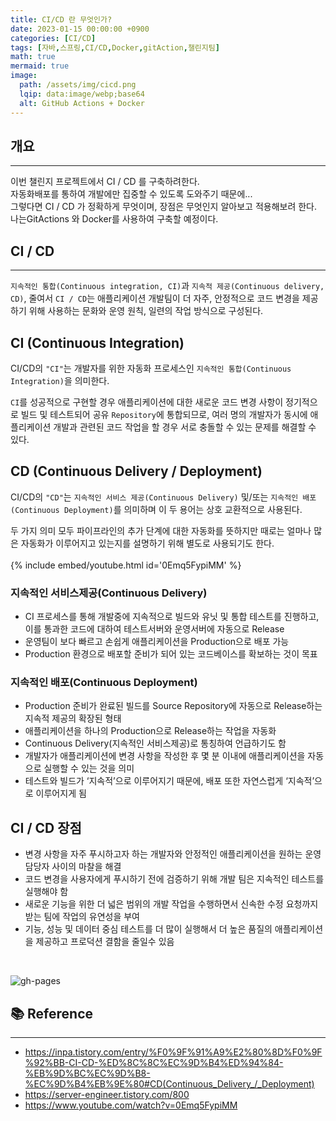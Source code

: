 ```yaml
---
title: CI/CD 란 무엇인가?
date: 2023-01-15 00:00:00 +0900
categories: [CI/CD]
tags: [자바,스프링,CI/CD,Docker,gitAction,챌린지팀]
math: true
mermaid: true
image:
  path: /assets/img/cicd.png
  lqip: data:image/webp;base64
  alt: GitHub Actions + Docker
---
```


## **개요**

---
이번 챌린지 프로젝트에서 CI / CD 를 구축하려한다. <br>
자동화배포를 통하여 개발에만 집중할 수 있도록 도와주기 때문에...<br>
그렇다면 CI / CD 가 정확하게 무엇이며, 장점은 무엇인지 알아보고 적용해보려 한다.<br>
나는GitActions 와 Docker를 사용하여 구축할 예정이다.


## **CI / CD**

---
`지속적인 통합(Continuous integration, CI)`과 `지속적 제공(Continuous delivery, CD)`, 줄여서 `CI / CD`는 애플리케이션 개발팀이 더 자주, 안정적으로 코드 변경을 제공하기 위해 사용하는 문화와 운영 원칙, 일련의 작업 방식으로 구성된다.


## **CI (Continuous Integration)**

CI/CD의 `"CI"`는 개발자를 위한 자동화 프로세스인 `지속적인 통합(Continuous Integration)`을 의미한다.

`CI`를 성공적으로 구현할 경우 애플리케이션에 대한 새로운 코드 변경 사항이 정기적으로 빌드 및 테스트되어 공유 `Repository`에 통합되므로,
여러 명의 개발자가 동시에 애플리케이션 개발과 관련된 코드 작업을 할 경우 서로 충돌할 수 있는 문제를 해결할 수 있다.<br>

## **CD (Continuous Delivery / Deployment)**
CI/CD의 `"CD"`는 `지속적인 서비스 제공(Continuous Delivery)` 및/또는 `지속적인 배포(Continuous Deployment)`를 의미하며 이 두 용어는 상호 교환적으로 사용된다.

두 가지 의미 모두 파이프라인의 추가 단계에 대한 자동화를 뜻하지만 때로는 얼마나 많은 자동화가 이루어지고 있는지를 설명하기 위해 별도로 사용되기도 한다.<br>
<br>
{% include embed/youtube.html id='0Emq5FypiMM' %}

### **지속적인 서비스제공(Continuous Delivery)**
- CI 프로세스를 통해 개발중에 지속적으로 빌드와 유닛 및 통합 테스트를 진행하고, 이를 통과한 코드에 대하여 테스트서버와 운영서버에 자동으로 Release
- 운영팀이 보다 빠르고 손쉽게 애플리케이션을 Production으로 배포 가능
- Production 환경으로 배포할 준비가 되어 있는 코드베이스를 확보하는 것이 목표

### **지속적인 배포(Continuous Deployment)**
- Production 준비가 완료된 빌드를 Source Repository에 자동으로 Release하는 지속적 제공의 확장된 형태
- 애플리케이션을 하나의 Production으로 Release하는 작업을 자동화
- Continuous Delivery(지속적인 서비스제공)로 통칭하여 언급하기도 함
- 개발자가 애플리케이션에 변경 사항을 작성한 후 몇 분 이내에 애플리케이션을 자동으로 실행할 수 있는 것을 의미
- 테스트와 빌드가 ‘지속적’으로 이루어지기 때문에, 배포 또한 자연스럽게 ‘지속적’으로 이루어지게 됨

## **CI / CD 장점**

- 변경 사항을 자주 푸시하고자 하는 개발자와 안정적인 애플리케이션을 원하는 운영 담당자 사이의 마찰을 해결
- 코드 변경을 사용자에게 푸시하기 전에 검증하기 위해 개발 팀은 지속적인 테스트를 실행해야 함
- 새로운 기능을 위한 더 넓은 범위의 개발 작업을 수행하면서 신속한 수정 요청까지 받는 팀에 작업의 유연성을 부여
- 기능, 성능 및 데이터 중심 테스트를 더 많이 실행해서 더 높은 품질의 애플리케이션을 제공하고 프로덕션 결함을 줄일수 있음
<br>

[//]: # (<sup id="a1">[1]&#40;#f1&#41;</sup>)
[//]: # (<b id="f1">1</b> Footnote content here. [↩]&#40;#a1&#41;)

![gh-pages](../../../assets/img/favicons/android-chrome-256x256.png)

## 📚 Reference

---
- <https://inpa.tistory.com/entry/%F0%9F%91%A9%E2%80%8D%F0%9F%92%BB-CI-CD-%ED%8C%8C%EC%9D%B4%ED%94%84-%EB%9D%BC%EC%9D%B8-%EC%9D%B4%EB%9E%80#CD(Continuous_Delivery_/_Deployment)> <br>
- <https://server-engineer.tistory.com/800>
- <https://www.youtube.com/watch?v=0Emq5FypiMM>
